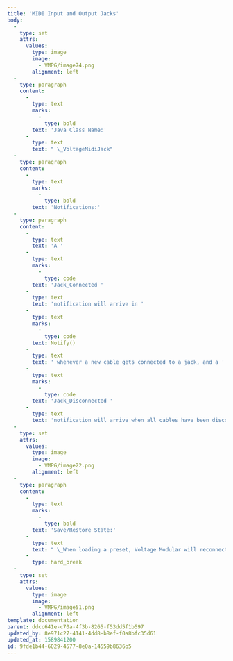 ```yaml
---
title: 'MIDI Input and Output Jacks'
body:
  -
    type: set
    attrs:
      values:
        type: image
        image:
          - VMPG/image74.png
        alignment: left
  -
    type: paragraph
    content:
      -
        type: text
        marks:
          -
            type: bold
        text: 'Java Class Name:'
      -
        type: text
        text: " \_VoltageMidiJack"
  -
    type: paragraph
    content:
      -
        type: text
        marks:
          -
            type: bold
        text: 'Notifications:'
  -
    type: paragraph
    content:
      -
        type: text
        text: 'A '
      -
        type: text
        marks:
          -
            type: code
        text: 'Jack_Connected '
      -
        type: text
        text: 'notification will arrive in '
      -
        type: text
        marks:
          -
            type: code
        text: Notify()
      -
        type: text
        text: ' whenever a new cable gets connected to a jack, and a '
      -
        type: text
        marks:
          -
            type: code
        text: 'Jack_Disconnected '
      -
        type: text
        text: 'notification will arrive when all cables have been disconnected from a jack:'
  -
    type: set
    attrs:
      values:
        type: image
        image:
          - VMPG/image22.png
        alignment: left
  -
    type: paragraph
    content:
      -
        type: text
        marks:
          -
            type: bold
        text: 'Save/Restore State:'
      -
        type: text
        text: " \_When loading a preset, Voltage Modular will reconnect any cables that were attached to a jack when the preset got saved."
      -
        type: hard_break
  -
    type: set
    attrs:
      values:
        type: image
        image:
          - VMPG/image51.png
        alignment: left
template: documentation
parent: ddcc641e-c70a-4f3b-8265-f53dd5f1b597
updated_by: 8e971c27-4141-4dd8-b8ef-f0a8bfc35d61
updated_at: 1589841200
id: 9fde1b44-6029-4577-8e0a-14559b8636b5
---
```

